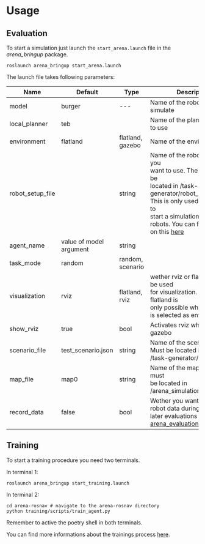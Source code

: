 # Usage

## Evaluation

To start a simulation just launch the `start_arena.launch` file in the _arena_bringup_ package.

```
roslaunch arena_bringup start_arena.launch
```

The launch file takes following parameters:

| Name             | Default                 | Type             | Description                                                                                                                                                                                                                                                        |
| ---------------- | ----------------------- | ---------------- | ------------------------------------------------------------------------------------------------------------------------------------------------------------------------------------------------------------------------------------------------------------------ |
| model            | burger                  | ---              | Name of the robot you want to simulate                                                                                                                                                                                                                             |
| local_planner    | teb                     |                  | Name of the planner you want to use                                                                                                                                                                                                                                |
| environment      | flatland                | flatland, gazebo | Name of the environment                                                                                                                                                                                                                                            |
| robot_setup_file |                         | string           | Name of the robot setup file you<br /> want to use. The file should be<br /> located in /task-generator/robot_setup/.<br /> This is only used if you want to <br /> start a simulation with multiple <br /> robots. You can find more <br /> on this [here](#TOOD) |
| agent_name       | value of model argument | string           |                                                                                                                                                                                                                                                                    |
| task_mode        | random                  | random, scenario |                                                                                                                                                                                                                                                                    |
| visualization    | rviz                    | flatland, rviz   | wether rviz or flatland should be used<br /> for visualization. Using flatland is<br /> only possible when flatland<br /> is selected as environment                                                                                                               |
| show_rviz        | true                    | bool             | Activates rviz when using gazebo                                                                                                                                                                                                                                   |
| scenario_file    | test_scenario.json      | string           | Name of the scenario file.<br /> Must be located in<br /> /task-generator/scenarios                                                                                                                                                                                |
| map_file         | map0                    | string           | Name of the map. The map must <br />be located in<br /> /arena_simulation_setup/maps                                                                                                                                                                               |
| record_data      | false                   | bool             | Wether you want to record the<br /> robot data during the run for <br />later evaluations with the <br />[arena_evaluation](packages/arena_evaluation.md) package.                                                                                                 |

## Training

To start a training procedure you need two terminals.

In terminal 1:

```
roslaunch arena_bringup start_training.launch
```

In terminal 2:

```
cd arena-rosnav # navigate to the arena-rosnav directory
python training/scripts/train_agent.py
```

Remember to active the poetry shell in both terminals.

You can find more informations about the trainings process [here](training.md).
